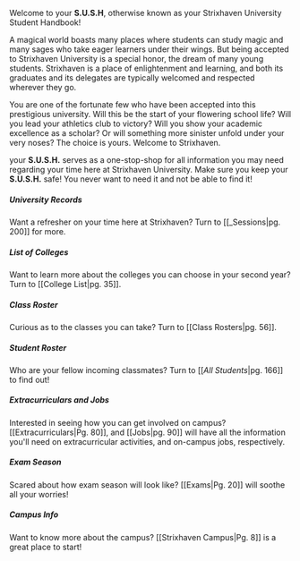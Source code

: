 Welcome to your **S.U.S.H**, otherwise known as your Strixhaven University Student Handbook!

A magical world boasts many places where students can study magic and many sages who take eager learners under their wings. But being accepted to Strixhaven University is a special honor, the dream of many young students. Strixhaven is a place of enlightenment and learning, and both its graduates and its delegates are typically welcomed and respected wherever they go. 

You are one of the fortunate few who have been accepted into this prestigious university. Will this be the start of your flowering school life? Will you lead your athletics club to victory? Will you show your academic excellence as a scholar? Or will something more sinister unfold under your very noses? The choice is yours. Welcome to Strixhaven.

your **S.U.S.H.** serves as a one-stop-shop for all information you may need regarding your time here at Strixhaven University. Make sure you keep your **S.U.S.H.** safe! You never want to need it and not be able to find it!

##### University Records
Want a refresher on your time here at Strixhaven? Turn to [[_Sessions|pg. 200]] for more.

##### List of Colleges
Want to learn more about the colleges you can choose in your second year? Turn to [[College List|pg. 35]].

##### Class Roster
Curious as to the classes you can take? Turn to [[Class Rosters|pg. 56]].

##### Student Roster
Who are your fellow incoming classmates? Turn to [[_All Students_|pg. 166]] to find out!

##### Extracurriculars and Jobs
Interested in seeing how you can get involved on campus? [[Extracurriculars|Pg. 80]], and  [[Jobs|pg. 90]] will have all the information you'll need on extracurricular activities, and on-campus jobs, respectively.

##### Exam Season
Scared about how exam season will look like? [[Exams|Pg. 20]] will soothe all your worries!

##### Campus Info
Want to know more about the campus? [[Strixhaven Campus|Pg. 8]] is a great place to start!